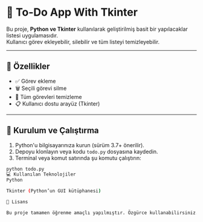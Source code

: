# 📝 To-Do App With Tkinter

Bu proje, **Python ve Tkinter** kullanılarak geliştirilmiş basit bir yapılacaklar listesi uygulamasıdır.  
Kullanıcı görev ekleyebilir, silebilir ve tüm listeyi temizleyebilir.

---

## 🚀 Özellikler
- ✅ Görev ekleme  
- 🗑️ Seçili görevi silme  
- 🔄 Tüm görevleri temizleme  
- 📋 Kullanıcı dostu arayüz (Tkinter)

---

## 📂 Kurulum ve Çalıştırma
1. Python'u bilgisayarınıza kurun (sürüm 3.7+ önerilir).  
2. Depoyu klonlayın veya kodu `todo.py` dosyasına kaydedin.  
3. Terminal veya komut satırında şu komutu çalıştırın:

```bash
python todo.py
💻 Kullanılan Teknolojiler
Python

Tkinter (Python’un GUI kütüphanesi)

📜 Lisans

Bu proje tamamen öğrenme amaçlı yapılmıştır. Özgürce kullanabilirsiniz.
